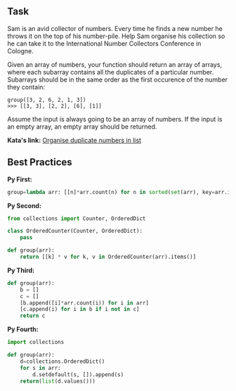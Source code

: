 
## Task

Sam is an avid collector of numbers. Every time he finds a new number he throws it on the top of his number-pile. Help Sam organise his collection so he can take it to the International Number Collectors Conference in Cologne.

Given an array of numbers, your function should return an array of arrays, where each subarray contains all the duplicates of a particular number. Subarrays should be in the same order as the first occurence of the number they contain:
~~~
group([3, 2, 6, 2, 1, 3])
>>> [[3, 3], [2, 2], [6], [1]]
~~~
Assume the input is always going to be an array of numbers. If the input is an empty array, an empty array should be returned.

**Kata's link:** [Organise duplicate numbers in list](http://www.codewars.com/kata/organise-duplicate-numbers-in-list/)

## Best Practices

**Py First:**
~~~py
group=lambda arr: [[n]*arr.count(n) for n in sorted(set(arr), key=arr.index)]

~~~

**Py Second:**
~~~py
from collections import Counter, OrderedDict

class OrderedCounter(Counter, OrderedDict): 
    pass

def group(arr):
    return [[k] * v for k, v in OrderedCounter(arr).items()]
~~~

**Py Third:**
~~~py
def group(arr):
    b = []
    c = []
    [b.append([i]*arr.count(i)) for i in arr]
    [c.append(i) for i in b if i not in c]
    return c
~~~

**Py Fourth:**
~~~py
import collections

def group(arr):
    d=collections.OrderedDict()
    for s in arr:
        d.setdefault(s, []).append(s)
    return(list(d.values()))
~~~
